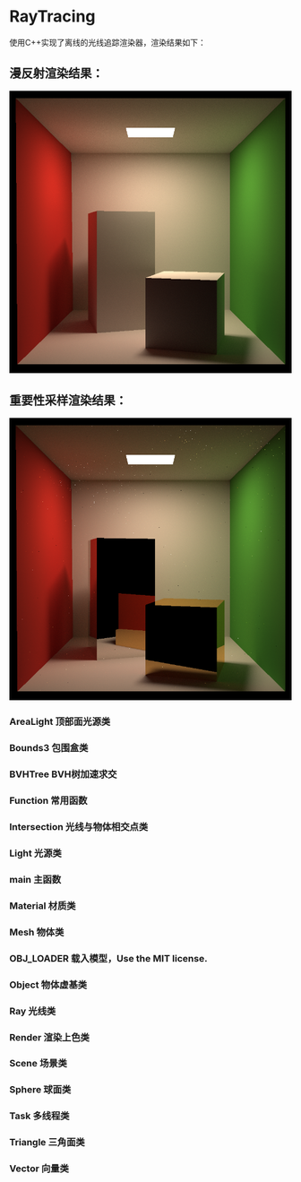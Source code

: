 # RayTracing
使用C++实现了离线的光线追踪渲染器，渲染结果如下：
## 漫反射渲染结果：
![](https://github.com/BestBlade/RayTracing/blob/main/2048.png "SPP2048")  
## 重要性采样渲染结果：
![](https://github.com/BestBlade/RayTracing/blob/main/1280.png "SPP1280")  

### AreaLight     顶部面光源类
### Bounds3       包围盒类
### BVHTree       BVH树加速求交
### Function      常用函数
### Intersection  光线与物体相交点类
### Light         光源类
### main          主函数
### Material      材质类
### Mesh          物体类
### OBJ_LOADER    载入模型，Use the MIT license.
### Object        物体虚基类
### Ray           光线类
### Render        渲染上色类
### Scene         场景类
### Sphere        球面类
### Task          多线程类
### Triangle      三角面类
### Vector        向量类
